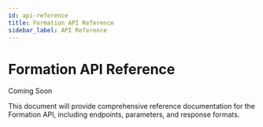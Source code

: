 ```yaml
---
id: api-reference
title: Formation API Reference
sidebar_label: API Reference
---
```


# Formation API Reference

Coming Soon

This document will provide comprehensive reference documentation for the Formation API, including endpoints, parameters, and response formats. 